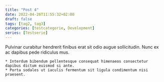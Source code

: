 ```yaml
---
title: "Post 4"
date: 2022-04-26T11:55:32+02:00
draft: false
tags: [tag2, tag3]
categories: [testcategorie, Development]
series: [Testserie]
---
```


Pulvinar curabitur hendrerit finibus erat sit odio augue sollicitudin. Nunc ex ac dapibus pede ridiculus mus. 

    * Interdum bibendum pellentesque consequat himenaeos consectetur dapibus dictum euismod si ante. 
    * Porta sodales ut iaculis fermentum sit ligula condimentum nisi praesent.